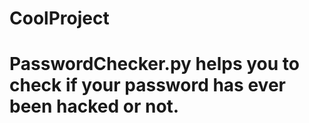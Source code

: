 # CoolProject
# PasswordChecker.py helps you to check if your password has ever been hacked or not.
